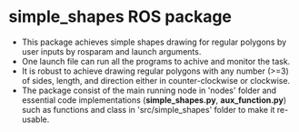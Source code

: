 # simple_shapes ROS package

* This package achieves simple shapes drawing for regular polygons by user inputs by rosparam and launch arguments.
* One launch file can run all the programs to achive and monitor the task.
* It is robust to achieve drawing regular polygons with any number (>=3) of sides, length, and direction either in counter-clockwise or clockwise.
* The package consist of the main running node in 'nodes' folder and essential code implementations (__simple_shapes.py__, __aux_function.py__) such as functions and class in 'src/simple_shapes' folder to make it re-usable. 
